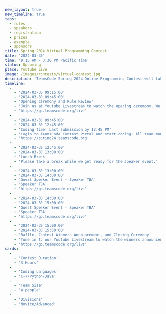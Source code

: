 ```yaml
---
new_layout: true
new_timeline: true
tabs:
  - rules
  - speakers
  - registration
  - prizes
  - example
  - sponsors
title: Spring 2024 Virtual Programming Contest
date: '2024-03-30'
time: '9:15 AM - 3:30 PM Pacific Time'
status: Upcoming 
place: Youtube Live
image: /images/contests/virtual-contest.jpg
description: 'TeamsCode Spring 2024 Online Programming Contest will take place on Saturday, March 30th, from 9:15 AM to 3:30 PM (Pacific Time) through a Youtube livestream! Computer science students are welcomed to join this competitive programming experience! Teams of up to 4 students will spend 3 hours solving interesting algorithmic problems. There will be two divisions: Novice and Advanced. Prizes will be given out, including placement awards, raffle prizes, and more! Only pre-college participants are eligible for prizes.'
timeline:
  -
    - '2024-03-30 09:15:00'
    - '2024-03-30 09:45:00'
    - 'Opening Ceremony and Rule Review'
    - 'Join us at Youtube Livestream to watch the opening ceremony. We will also be going over the rules of the contest.'
    - 'https://go.teamscode.org/live'
  -
    - '2024-03-30 09:45:00'
    - '2024-03-30 12:45:00'
    - 'Coding time! Last submission by 12:45 PM'
    - 'Login to TeamsCode Contest Portal and start coding! All team members can submit solutions and get instant feedbacks until 12:45 PM.'
    - 'https://spring24.teamscode.org'
  -
    - '2024-03-30 12:45:00'
    - '2024-03-30 13:00:00'
    - 'Lunch Break'
    - 'Please take a break while we get ready for the speaker event.'
  -
    - '2024-03-30 13:00:00'
    - '2024-03-30 14:00:00'
    - 'Guest Speaker Event - Speaker TBA'
    - 'Speaker TBA'
    - 'https://go.teamscode.org/live'
  -
    - '2024-03-30 14:00:00'
    - '2024-03-30 15:00:00'
    - 'Guest Speaker Event - Speaker TBA'
    - 'Speaker TBA'
    - 'https://go.teamscode.org/live'
  -
    - '2024-03-30 15:00:00'
    - '2024-03-30 15:30:00'
    - 'Raffle, Contest Winners Announcement, and Closing Ceremony'
    - 'Tune in to our Youtube Livestream to watch the winners announcement, raffle, and our final closing ceremony.'
    - 'https://go.teamscode.org/live'
cards:
  -
    - 'Contest Duration'
    - '3 Hours'
  -
    - 'Coding Languages'
    - 'C++/Python/Java'
  -
    - 'Team Size'
    - '4 people'
  -
    - 'Divisions'
    - 'Novice/Advanced'
---
```

